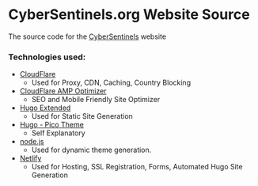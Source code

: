 # CyberSentinels.org Website Source

The source code for the [CyberSentinels](https://cybersentinels.org/) website 

### Technologies used:
- [CloudFlare](https://www.cloudflare.com/)
    - Used for Proxy, CDN, Caching, Country Blocking
- [CloudFlare AMP Optimizer](https://github.com/ampproject/cloudflare-amp-optimizer)
    - SEO and Mobile Friendly Site Optimizer
- [Hugo Extended](https://gohugo.io/)
    - Used for Static Site Generation
- [Hugo - Pico Theme](https://github.com/negrel/hugo-theme-pico)
    - Self Explanatory
- [node.js](https://nodejs.org/en/)
    - Used for dynamic theme generation.
- [Netlify](https://www.netlify.com/)
    - Used for Hosting, SSL Registration, Forms, Automated Hugo Site Generation
